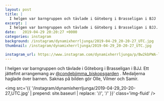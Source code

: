 ```yaml
---
layout: post
title: |
  I helgen var barngruppen och tävlade i Göteborg i Brasseligan i BJJ
excerpt: |
  I helgen var barngruppen och tävlade i Göteborg i Brasseligan i BJJ. Ett jättefint arrangemang av @condebjjmma_biskopsgarden . Medaljerna haglade över barnen. Saknas på bilden gör Olle, Vilmer och Samir.
date:   2019-04-29 20:20:27 +0000
categories: instagram
background: /instagram/dynamixherrljunga/2019-04-29_20-20-27_UTC.jpg
thumbnail: /instagram/dynamixherrljunga/2019-04-29_20-20-27_UTC.jpg

instagram_url: https://www.instagram.com/dynamixherrljunga/p/Bw2kbPWA-lK
---
```

I helgen var barngruppen och tävlade i Göteborg i Brasseligan i BJJ. Ett jättefint arrangemang av [@condebjjmma_biskopsgarden](https://www.instagram.com/condebjjmma_biskopsgarden/) . Medaljerna haglade över barnen. Saknas på bilden gör Olle, Vilmer och Samir.



<img src='{{ '/instagram/dynamixherrljunga/2019-04-29_20-20-27_UTC.jpg' | prepend: site.baseurl | replace: '//', '/' }}' class='img-fluid' />
